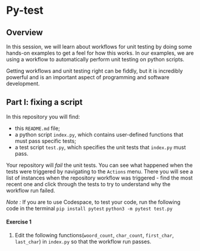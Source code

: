 # Py-test

## Overview

In this session, we will learn about workflows for unit testing by doing some hands-on examples to get a feel for how this works.  In our examples, we are using a workflow to automatically perform unit testing on python scripts.

Getting workflows and unit testing right can be fiddly, but it is incredibly powerful and is an important aspect of programming and software development.

## Part I: fixing a script

In this repository you will find:

- this `README.md` file;
- a python script `index.py`, which contains user-defined functions that must pass specific tests;
- a test script `test.py`, which specifies the unit tests that `index.py` must pass.

Your repository will *fail* the unit tests.  You can see what happened when the tests were triggered by navigating to the `Actions` menu.  There you will see a list of instances when the repository workflow was triggered - find the most recent one and click through the tests to try to understand why the workflow run failed.

*Note :* If you are to use Codespace, to test your code, run the following code in the terminal
`pip install pytest` 
`python3 -m pytest test.py`


#### Exercise 1
1. Edit the following functions(`woord_count`, `char_count`, `first_char`, `last_char`) in `index.py` so that the workflow run passes.

